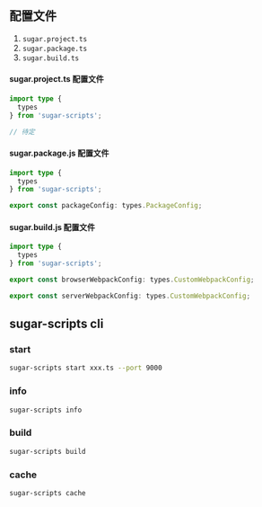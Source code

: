 ## 配置文件
1. `sugar.project.ts`
2. `sugar.package.ts`
3. `sugar.build.ts`


#### sugar.project.ts 配置文件
```ts
import type {
  types
} from 'sugar-scripts';

// 待定
```


#### sugar.package.js 配置文件
```ts
import type {
  types
} from 'sugar-scripts';

export const packageConfig: types.PackageConfig;
```




#### sugar.build.js 配置文件
```ts
import type {
  types
} from 'sugar-scripts';

export const browserWebpackConfig: types.CustomWebpackConfig;

export const serverWebpackConfig: types.CustomWebpackConfig;
```


## sugar-scripts cli

### start
```bash
sugar-scripts start xxx.ts --port 9000
```

### info
```bash
sugar-scripts info
```

### build
```bash
sugar-scripts build
```


### cache
```bash
sugar-scripts cache
```


